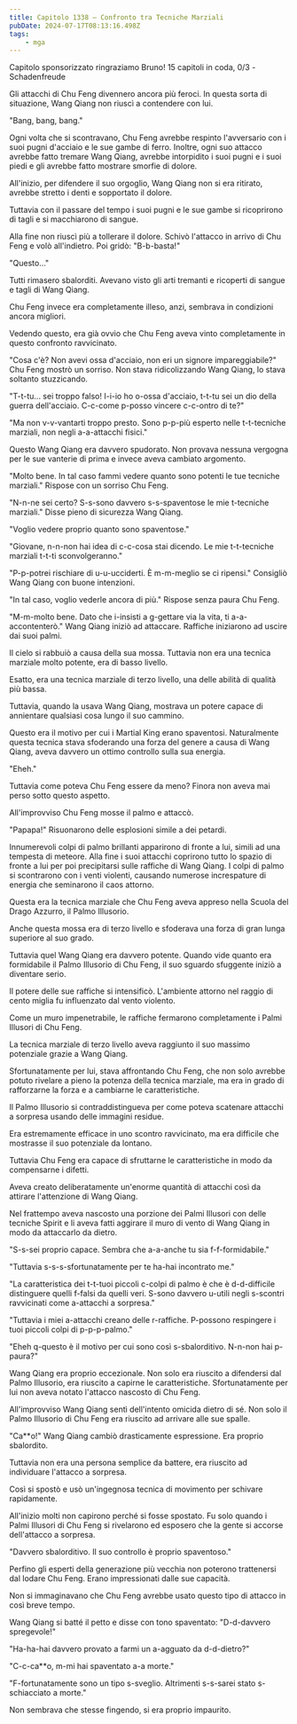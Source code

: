 ```yaml
---
title: Capitolo 1338 – Confronto tra Tecniche Marziali
pubDate: 2024-07-17T08:13:16.498Z
tags:
    - mga
---
```



Capitolo sponsorizzato ringraziamo Bruno!
15 capitoli in coda, 0/3
-Schadenfreude


Gli attacchi di Chu Feng divennero ancora più feroci. In questa sorta di situazione, Wang Qiang non riuscì a contendere con lui.


"Bang, bang, bang."


Ogni volta che si scontravano, Chu Feng avrebbe respinto l'avversario con i suoi pugni d'acciaio e le sue gambe di ferro. Inoltre, ogni suo attacco avrebbe fatto tremare Wang Qiang, avrebbe intorpidito i suoi pugni e i suoi piedi e gli avrebbe fatto mostrare smorfie di dolore.


All'inizio, per difendere il suo orgoglio, Wang Qiang non si era ritirato, avrebbe stretto i denti e sopportato il dolore.


Tuttavia con il passare del tempo i suoi pugni e le sue gambe si ricoprirono di tagli e si macchiarono di sangue.


Alla fine non riuscì più a tollerare il dolore. Schivò l'attacco in arrivo di Chu Feng e volò all'indietro. Poi gridò: "B-b-basta!"


"Questo..."


Tutti rimasero sbalorditi. Avevano visto gli arti tremanti e ricoperti di sangue e tagli di  Wang Qiang.


Chu Feng invece era completamente illeso, anzi, sembrava in condizioni ancora migliori.


Vedendo questo, era già ovvio che Chu Feng aveva vinto completamente in questo confronto ravvicinato.


"Cosa c'è? Non avevi ossa d'acciaio, non eri un signore impareggiabile?" Chu Feng mostrò un sorriso. Non stava ridicolizzando Wang Qiang, lo stava soltanto stuzzicando.


"T-t-tu... sei troppo falso! I-i-io ho o-ossa d'acciaio, t-t-tu sei un dio della guerra dell'acciaio. C-c-come p-posso vincere c-c-ontro di te?"


"Ma non v-v-vantarti troppo presto. Sono p-p-più esperto nelle t-t-tecniche marziali, non negli a-a-attacchi fisici."


Questo Wang Qiang era davvero spudorato. Non provava nessuna vergogna per le sue vanterie di prima e invece aveva cambiato argomento.


"Molto bene. In tal caso fammi vedere quanto sono potenti le tue tecniche marziali." Rispose con un sorriso Chu Feng.


"N-n-ne sei certo? S-s-sono davvero s-s-spaventose le mie t-tecniche marziali." Disse pieno di sicurezza Wang Qiang.


"Voglio vedere proprio quanto sono spaventose."


"Giovane, n-n-non hai idea di c-c-cosa stai dicendo. Le mie t-t-tecniche marziali t-t-ti sconvolgeranno."


"P-p-potrei rischiare di u-u-ucciderti. È m-m-meglio se ci ripensi." Consigliò Wang Qiang con buone intenzioni.


"In tal caso, voglio vederle ancora di più." Rispose senza paura Chu Feng.


"M-m-molto bene. Dato che i-insisti a g-gettare via la vita, ti a-a-accontenterò." Wang Qiang iniziò ad attaccare. Raffiche iniziarono ad uscire dai suoi palmi.


Il cielo si rabbuiò a causa della sua mossa. Tuttavia non era una tecnica marziale molto potente, era di basso livello.


Esatto, era una tecnica marziale di terzo livello, una delle abilità di qualità più bassa.


Tuttavia, quando la usava Wang Qiang, mostrava un potere capace di annientare qualsiasi cosa lungo il suo cammino.


Questo era il motivo per cui i Martial King erano spaventosi. Naturalmente questa tecnica stava sfoderando una forza del genere a causa di Wang Qiang, aveva davvero un ottimo controllo sulla sua energia.


"Eheh."


Tuttavia come poteva Chu Feng essere da meno? Finora non aveva mai perso sotto questo aspetto.


All'improvviso Chu Feng mosse il palmo e attaccò.


"Papapa!" Risuonarono delle esplosioni simile a dei petardi.


Innumerevoli colpi di palmo brillanti apparirono di fronte a lui, simili ad una tempesta di meteore. Alla fine i suoi attacchi coprirono tutto lo spazio di fronte a lui per poi precipitarsi sulle raffiche di Wang Qiang. I colpi di palmo si scontrarono con i venti violenti, causando numerose increspature di energia che seminarono il caos attorno.


Questa era la tecnica marziale che Chu Feng aveva appreso nella Scuola del Drago Azzurro, il Palmo Illusorio.


Anche questa mossa era di terzo livello e sfoderava una forza di gran lunga superiore al suo grado.


Tuttavia quel Wang Qiang era davvero potente. Quando vide quanto era formidabile il Palmo Illusorio di Chu Feng, il suo sguardo sfuggente iniziò a diventare serio.


Il potere delle sue raffiche si intensificò. L'ambiente attorno nel raggio di cento miglia fu influenzato dal vento violento.


Come un muro impenetrabile, le raffiche fermarono completamente i Palmi Illusori di Chu Feng.


La tecnica marziale di terzo livello aveva raggiunto il suo massimo potenziale grazie a Wang Qiang.


Sfortunatamente per lui, stava affrontando Chu Feng, che non solo avrebbe potuto rivelare a pieno la potenza della tecnica marziale, ma era in grado di rafforzarne la forza e a cambiarne le caratteristiche.


Il Palmo Illusorio si contraddistingueva per come poteva scatenare attacchi a sorpresa usando delle immagini residue.


Era estremamente efficace in uno scontro ravvicinato, ma era difficile che mostrasse il suo potenziale da lontano.


Tuttavia Chu Feng era capace di sfruttarne le caratteristiche in modo da compensarne i difetti.


Aveva creato deliberatamente un'enorme quantità di attacchi così da attirare l'attenzione di Wang Qiang.


Nel frattempo aveva nascosto una porzione dei Palmi Illusori con delle tecniche Spirit e li aveva fatti aggirare il muro di vento di Wang Qiang in modo da attaccarlo da dietro.


"S-s-sei proprio capace. Sembra che a-a-anche tu sia f-f-formidabile."


"Tuttavia s-s-s-sfortunatamente per te ha-hai incontrato me."


"La caratteristica dei t-t-tuoi piccoli c-colpi di palmo è che è d-d-difficile distinguere quelli f-falsi da quelli veri. S-sono davvero u-utili negli s-scontri ravvicinati come a-attacchi a sorpresa."


"Tuttavia i miei a-attacchi creano delle r-raffiche. P-possono respingere i tuoi piccoli colpi di p-p-p-palmo."


"Eheh q-questo è il motivo per cui sono così s-sbalorditivo. N-n-non hai p-paura?"


Wang Qiang era proprio eccezionale. Non solo era riuscito a difendersi dal Palmo Illusorio, era riuscito a capirne le caratteristiche. Sfortunatamente per lui non aveva notato l'attacco nascosto di Chu Feng.


All'improvviso Wang Qiang sentì dell'intento omicida dietro di sé. Non solo il Palmo Illusorio di Chu Feng era riuscito ad arrivare alle sue spalle.


"Ca**o!" Wang Qiang cambiò drasticamente espressione. Era proprio sbalordito.


Tuttavia non era una persona semplice da battere, era riuscito ad individuare l'attacco a sorpresa.


Così si spostò e usò un'ingegnosa tecnica di movimento per schivare rapidamente.


All'inizio molti non capirono perché si fosse spostato. Fu solo quando i Palmi Illusori di Chu Feng si rivelarono ed esposero che la gente si accorse dell'attacco a sorpresa.


"Davvero sbalorditivo. Il suo controllo è proprio spaventoso."


Perfino gli esperti della generazione più vecchia non poterono trattenersi dal lodare Chu Feng. Erano impressionati dalle sue capacità.


Non si immaginavano che Chu Feng avrebbe usato questo tipo di attacco in così breve tempo.


Wang Qiang si batté il petto e disse con tono spaventato: "D-d-davvero spregevole!"


"Ha-ha-hai davvero provato a farmi un a-agguato da d-d-dietro?"


"C-c-ca**o, m-mi hai spaventato a-a morte."


"F-fortunatamente sono un tipo s-sveglio. Altrimenti s-s-sarei stato s-schiacciato a morte."


Non sembrava che stesse fingendo, si era proprio impaurito.
                                


                                



